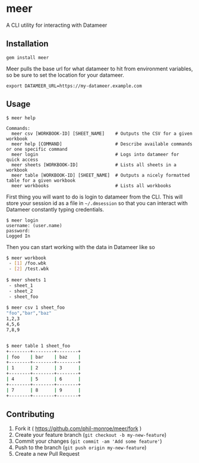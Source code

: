 # meer

A CLI utility for interacting with Datameer

## Installation

    gem install meer
    
Meer pulls the base url for what datameer to hit from environment variables, so be sure to set the location for your datameer.

    export DATAMEER_URL=https://my-datameer.example.com

## Usage

``` shell
$ meer help

Commands:
  meer csv [WORKBOOK-ID] [SHEET_NAME]    # Outputs the CSV for a given workbook
  meer help [COMMAND]                    # Describe available commands or one specific command
  meer login                             # Logs into datameer for quick access
  meer sheets [WORKBOOK-ID]              # Lists all sheets in a workbook
  meer table [WORKBOOK-ID] [SHEET_NAME]  # Outputs a nicely formatted table for a given workbook
  meer workbooks                         # Lists all workbooks
```

First thing you will want to do is login to datameer from the CLI. This will store your session id as a file in `~/.dmsession` so that you can interact with Datameer constantly typing credentials.

``` shell
$ meer login
username: (user.name)
password:
Logged In
```

Then you can start working with the data in Datameer like so

``` bash
$ meer workbook
 - [1] /foo.wbk
 - [2] /test.wbk
 
$ meer sheets 1
 - sheet_1
 - sheet_2
 - sheet_foo
 
$ meer csv 1 sheet_foo
"foo","bar","baz"
1,2,3
4,5,6
7,8,9


$ meer table 1 sheet_foo
+--------+--------+--------+
| foo    | bar    | baz    |
+--------+--------+--------+
| 1      | 2      | 3      |
+--------+--------+--------+
| 4      | 5      | 6      |
+--------+--------+--------+
| 7      | 8      | 9      |
+--------+--------+--------+
```


## Contributing

1. Fork it ( https://github.com/phil-monroe/meer/fork )
2. Create your feature branch (`git checkout -b my-new-feature`)
3. Commit your changes (`git commit -am 'Add some feature'`)
4. Push to the branch (`git push origin my-new-feature`)
5. Create a new Pull Request
